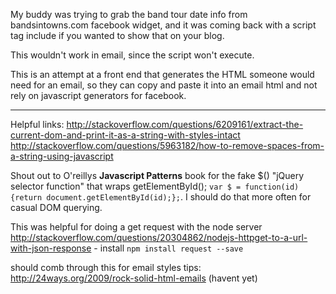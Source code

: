 My buddy was trying to grab the band tour date info from bandsintowns.com facebook widget, and it was coming back with a script tag include if you wanted to show that on your blog.

This wouldn't work in email, since the script won't execute.

This is an attempt at a front end that generates the HTML someone would need for an email, so they can copy and paste it into an email html and not rely on javascript generators for facebook.

---

Helpful links:
http://stackoverflow.com/questions/6209161/extract-the-current-dom-and-print-it-as-a-string-with-styles-intact
http://stackoverflow.com/questions/5963182/how-to-remove-spaces-from-a-string-using-javascript

Shout out to O'reillys **Javascript Patterns** book for the fake $() "jQuery selector function" that wraps getElementById();
`var $ = function(id) {return document.getElementById(id);};`.  I should do that more often for casual DOM querying.

This was helpful for doing a get request with the node server
http://stackoverflow.com/questions/20304862/nodejs-httpget-to-a-url-with-json-response - install `npm install request --save`

should comb through this for email styles tips: http://24ways.org/2009/rock-solid-html-emails (havent yet)